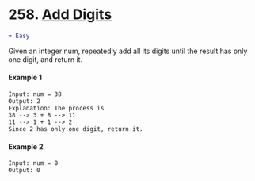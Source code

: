 # 258. <a href="https://leetcode.com/problems/add-digits/description/">Add Digits</a>
```diff
+ Easy
```

Given an integer num, repeatedly add all its digits until the result has only one digit, and return it.

#### Example 1
```
Input: num = 38
Output: 2
Explanation: The process is
38 --> 3 + 8 --> 11
11 --> 1 + 1 --> 2 
Since 2 has only one digit, return it.
```

#### Example 2
```
Input: num = 0
Output: 0
```
